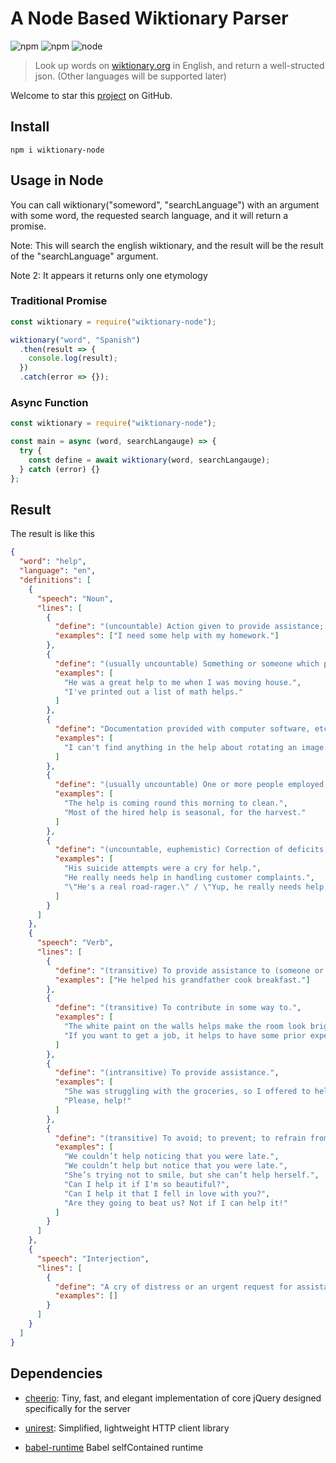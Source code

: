 # A Node Based Wiktionary Parser

![npm](https://img.shields.io/npm/v/wiktionary-node.svg?style=flat)
![npm](https://img.shields.io/npm/dw/wiktionary-node.svg)
![node](https://img.shields.io/node/v/koa.svg)

> Look up words on [wiktionary.org](https://www.wiktionary.org/) in English, and return a well-structed json. (Other languages will be supported later)

Welcome to star this [project](https://github.com/laphets/wiktionary-node) on GitHub.

## Install

```
npm i wiktionary-node
```

## Usage in Node

You can call wiktionary("someword", "searchLanguage") with an argument with some word, the requested search language, and it will return a promise.

Note: This will search the english wiktionary, and the result will be the result of the "searchLanguage" argument.

Note 2: It appears it returns only one etymology

### Traditional Promise

```js
const wiktionary = require("wiktionary-node");

wiktionary("word", "Spanish")
  .then(result => {
    console.log(result);
  })
  .catch(error => {});
```

### Async Function

```js
const wiktionary = require("wiktionary-node");

const main = async (word, searchLangauge) => {
  try {
    const define = await wiktionary(word, searchLangauge);
  } catch (error) {}
};
```

## Result

The result is like this

```json
{
  "word": "help",
  "language": "en",
  "definitions": [
    {
      "speech": "Noun",
      "lines": [
        {
          "define": "(uncountable) Action given to provide assistance; aid.",
          "examples": ["I need some help with my homework."]
        },
        {
          "define": "(usually uncountable) Something or someone which provides assistance with a task.",
          "examples": [
            "He was a great help to me when I was moving house.",
            "I've printed out a list of math helps."
          ]
        },
        {
          "define": "Documentation provided with computer software, etc. and accessed using the computer.",
          "examples": [
            "I can't find anything in the help about rotating an image."
          ]
        },
        {
          "define": "(usually uncountable) One or more people employed to help in the maintenance of a house or the operation of a farm or enterprise.",
          "examples": [
            "The help is coming round this morning to clean.",
            "Most of the hired help is seasonal, for the harvest."
          ]
        },
        {
          "define": "(uncountable, euphemistic) Correction of deficits, as by psychological counseling or medication or social support or remedial training.",
          "examples": [
            "His suicide attempts were a cry for help.",
            "He really needs help in handling customer complaints.",
            "\"He's a real road-rager.\" / \"Yup, he really needs help, maybe anger management.\""
          ]
        }
      ]
    },
    {
      "speech": "Verb",
      "lines": [
        {
          "define": "(transitive) To provide assistance to (someone or something).",
          "examples": ["He helped his grandfather cook breakfast."]
        },
        {
          "define": "(transitive) To contribute in some way to.",
          "examples": [
            "The white paint on the walls helps make the room look brighter.",
            "If you want to get a job, it helps to have some prior experience."
          ]
        },
        {
          "define": "(intransitive) To provide assistance.",
          "examples": [
            "She was struggling with the groceries, so I offered to help.",
            "Please, help!"
          ]
        },
        {
          "define": "(transitive) To avoid; to prevent; to refrain from; to restrain (oneself). Usually used in nonassertive contexts with can.",
          "examples": [
            "We couldn’t help noticing that you were late.",
            "We couldn’t help but notice that you were late.",
            "She’s trying not to smile, but she can’t help herself.",
            "Can I help it if I'm so beautiful?",
            "Can I help it that I fell in love with you?",
            "Are they going to beat us? Not if I can help it!"
          ]
        }
      ]
    },
    {
      "speech": "Interjection",
      "lines": [
        {
          "define": "A cry of distress or an urgent request for assistance",
          "examples": []
        }
      ]
    }
  ]
}
```

## Dependencies

- [cheerio](https://github.com/cheeriojs/cheerio): Tiny, fast, and elegant implementation of core jQuery designed specifically for the server

- [unirest](https://github.com/Kong/unirest-nodejs): Simplified, lightweight HTTP client library

- [babel-runtime](https://www.npmjs.com/package/babel-runtime) Babel selfContained runtime

  ​
